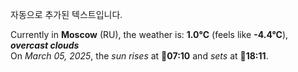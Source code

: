 
자동으로 추가된 텍스트입니다.

<!--START_SECTION:weather:moscow-->
Currently in **Moscow** (RU), the weather is: **1.0°C** (feels like **-4.4°C**), ***overcast clouds***<br/>
On *March 05, 2025*, the *sun rises* at 🌅**07:10** and *sets* at 🌇**18:11**.
<!--END_SECTION:weather-->

